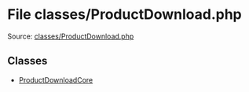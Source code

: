 File classes/ProductDownload.php
=========

Source: [classes/ProductDownload.php](https://github.com/PrestaShop/PrestaShop/blob/1.6.0.9/classes/ProductDownload.php)


Classes
-------

* [ProductDownloadCore](class.ProductDownloadCore.md)

